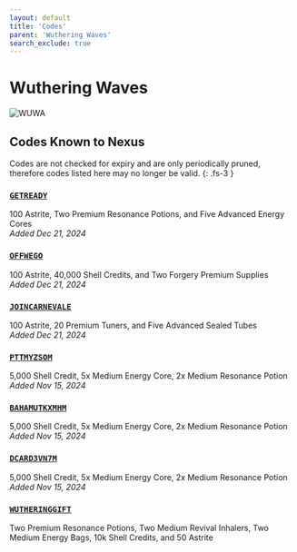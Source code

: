```yaml
---
layout: default
title: 'Codes'
parent: 'Wuthering Waves'
search_exclude: true
---
```


# Wuthering Waves

![WUWA](https://cdn.discordapp.com/emojis/1323743251664212030.png)

## Codes Known to Nexus

Codes are not checked for expiry and are only periodically pruned, therefore codes listed here may no longer be valid.
{: .fs-3 }

### [`GETREADY`](https://nexus-codes.app/copy/?code=GETREADY)

100 Astrite, Two Premium Resonance Potions, and Five Advanced Energy Cores<br />*Added Dec 21, 2024*

### [`OFFWEGO`](https://nexus-codes.app/copy/?code=OFFWEGO)

100 Astrite, 40,000 Shell Credits, and Two Forgery Premium Supplies<br />*Added Dec 21, 2024*

### [`JOINCARNEVALE`](https://nexus-codes.app/copy/?code=JOINCARNEVALE)

100 Astrite, 20 Premium Tuners, and Five Advanced Sealed Tubes<br />*Added Dec 21, 2024*

### [`PTTMYZSOM`](https://nexus-codes.app/copy/?code=PTTMYZSOM)

5,000 Shell Credit, 5x Medium Energy Core, 2x Medium Resonance Potion<br />*Added Nov 15, 2024*

### [`BAHAMUTKXMHM`](https://nexus-codes.app/copy/?code=BAHAMUTKXMHM)

5,000 Shell Credit, 5x Medium Energy Core, 2x Medium Resonance Potion<br />*Added Nov 15, 2024*

### [`DCARD3VN7M`](https://nexus-codes.app/copy/?code=DCARD3VN7M)

5,000 Shell Credit, 5x Medium Energy Core, 2x Medium Resonance Potion<br />*Added Nov 15, 2024*

### [`WUTHERINGGIFT`](https://nexus-codes.app/copy/?code=WUTHERINGGIFT)

Two Premium Resonance Potions, Two Medium Revival Inhalers, Two Medium Energy Bags, 10k Shell Credits, and 50 Astrite<br />